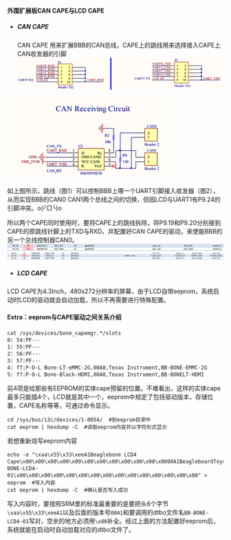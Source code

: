 #### 外围扩展板CAN CAPE与LCD CAPE

* ##### CAN CAPE

  CAN CAPE 用来扩展BBB的CAN总线，CAPE上的跳线用来选择接入CAPE上CAN收发器的引脚![](/assets/CAN2.png)

![](/assets/CAN1.png)

如上图所示，跳线（图1）可以控制BBB上哪一个UART引脚接入收发器（图2），从而实现BBB的CAN0 CAN1两个总线之间的切换，但因LCD与UART1有P9.24的引脚冲突。o\(╯□╰\)o

所以两个CAPE同时使用时，要将CAPE上的跳线拆除，将P9.19和P9.20分别接到CAPE的原跳线针脚上的TXD与RXD，并配置好CAN CAPE的驱动，来使能BBB的另一个总线控制器CAN0。![](/assets/import.png)![](/assets/import2.png)

* ##### LCD CAPE

LCD CAPE为4.3Inch，480x272分辨率的屏幕，由于LCD自带eeprom，系统启动时LCD的驱动就会自动加载，所以不再需要进行特殊配置。

#### Extra：eeprom与CAPE驱动之间关系介绍

```
cat /sys/devices/bone_capemgr.*/slots  
0: 54:PF---   
1: 55:PF---   
2: 56:PF---   
3: 57:PF---   
4: ff:P-O-L Bone-LT-eMMC-2G,00A0,Texas Instrument,BB-BONE-EMMC-2G  
5: ff:P-O-L Bone-Black-HDMI,00A0,Texas Instrument,BB-BONELT-HDMI
```

前4项是给那些有EEPROM的实体cape预留的位置。不难看出，这样的实体cape最多只能插4个，LCD就是其中一个，eeprom中规定了包括驱动版本，存储位置，CAPE名称等等，可通过命令显示。

```
cd /sys/bus/i2c/devices/1-0054/  #到eeprom目录中  
cat eeprom | hexdump -C  #读取eeprom内容并以字符形式显示
```

若想重新烧写eeprom内容

```
echo -e "\xaa\x55\x33\xeeA1Beaglebone LCD4 Cape\x00\x00\x00\x00\x00\x00\x00\x00\x00\x00\x00\x0000A1BeagleboardToys\x00BB-BONE-LCD4-01\x00\x00\x00\x00\x00\x00\x00\x00\x00\x00\x00\x00\x00\x00\x00" > eeprom  #写入内容  
cat eeprom | hexdump -C  #确认是否写入成功
```

写入内容时，要按照SRM里的标准最重要的是要把头6个字节`\xaa\x55\x33\xeeA1`以及后面的版本号`00A1`和要调用的dtbo文件名`BB-BONE-LCD4-01`写对，空余的地方必须用`\x00`补全。经过上面的方法配置好eeprom后，系统就能在启动时自动加载对应的dtbo文件了。

